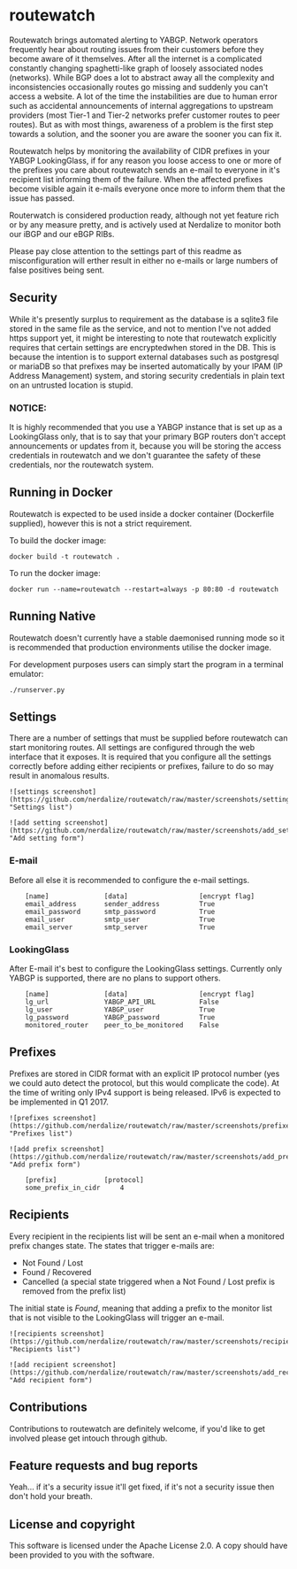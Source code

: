 # routewatch
Routewatch brings automated alerting to YABGP.
Network operators frequently hear about routing issues from their customers before they become aware of it themselves. After all the internet is a complicated constantly changing spaghetti-like graph of loosely associated nodes (networks).
While BGP does a lot to abstract away all the complexity and inconsistencies occasionally routes go missing and suddenly you can't access a website.
A lot of the time the instabilities are due to human error such as accidental announcements of internal aggregations to upstream providers (most Tier-1 and Tier-2 networks prefer customer routes to peer routes).
But as with most things, awareness of a problem is the first step towards a solution, and the sooner you are aware the sooner you can fix it.

Routewatch helps by monitoring the availability of CIDR prefixes in your YABGP LookingGlass, if for any reason you loose access to one or more of the prefixes you care about routewatch sends an e-mail to everyone in it's recipient list informing them of the failure. 
When the affected prefixes become visible again it e-mails everyone once more to inform them that the issue has passed.

Routerwatch is considered production ready, although not yet feature rich or by any measure pretty, and is actively used at Nerdalize to monitor both our iBGP and our eBGP RIBs.

Please pay close attention to the settings part of this readme as misconfiguration will erther result in either no e-mails or large numbers of false positives being sent.

## Security

While it's presently surplus to requirement as the database is a sqlite3 file stored in the same file as the service, and not to mention I've not added https support yet, it might be interesting to note that routewatch explicitly requires that certain settings are encryptedwhen stored in the DB.
This is because the intention is to support external databases such as postgresql or mariaDB so that prefixes may be inserted automatically by your IPAM (IP Address Management) system, and storing security credentials in plain text on an untrusted location is stupid.

### NOTICE:

It is highly recommended that you use a YABGP instance that is set up as a LookingGlass only, that is to say that your primary BGP routers don't accept announcements or updates from it, because you will be storing the access credentials in routewatch and we don't guarantee the safety of these credentials, nor the routewatch system.


## Running in Docker
Routewatch is expected to be used inside a docker container (Dockerfile supplied), however this is not a strict requirement.


To build the docker image:
	
	docker build -t routewatch .

To run the docker image:

	docker run --name=routewatch --restart=always -p 80:80 -d routewatch


## Running Native
Routewatch doesn't currently have a stable daemonised running mode so it is recommended that production environments utilise the docker image.

For development purposes users can simply start the program in a terminal emulator:
	
	./runserver.py


## Settings
There are a number of settings that must be supplied before routewatch can start monitoring routes. All settings are configured through the web interface that it exposes.
It is required that you configure all the settings correctly before adding either recipients or prefixes, failure to do so may result in anomalous results.

	![settings screenshot](https://github.com/nerdalize/routewatch/raw/master/screenshots/settings.png "Settings list")
	
	![add setting screenshot](https://github.com/nerdalize/routewatch/raw/master/screenshots/add_setting.png "Add setting form")


### E-mail
Before all else it is recommended to configure the e-mail settings.

        [name]              [data]                  [encrypt flag]
        email_address       sender_address        	True
        email_password      smtp_password         	True
        email_user          smtp_user             	True
        email_server        smtp_server           	True
	

### LookingGlass
After E-mail it's best to configure the LookingGlass settings.
Currently only YABGP is supported, there are no plans to support others.

        [name]              [data]                  [encrypt flag]
        lg_url              YABGP_API_URL         	False
        lg_user             YABGP_user            	True
        lg_password         YABGP_password        	True
        monitored_router    peer_to_be_monitored  	False
        

## Prefixes
Prefixes are stored in CIDR format with an explicit IP protocol number (yes we could auto detect the protocol, but this would complicate the code).
At the time of writing only IPv4 support is being released. IPv6 is expected to be implemented in Q1 2017.

	![prefixes screenshot](https://github.com/nerdalize/routewatch/raw/master/screenshots/prefixes.png "Prefixes list")
	
	![add prefix screenshot](https://github.com/nerdalize/routewatch/raw/master/screenshots/add_prefix.png "Add prefix form")

        [prefix]			[protocol]
        some_prefix_in_cidr		4


## Recipients
Every recipient in the recipients list will be sent an e-mail when a monitored prefix changes state.
The states that trigger e-mails are:

 - Not Found / Lost
 - Found / Recovered
 - Cancelled (a special state triggered when a Not Found / Lost prefix is removed from the prefix list)

The initial state is *Found*, meaning that adding a prefix to the monitor list that is not visible to the LookingGlass will trigger an e-mail.

	![recipients screenshot](https://github.com/nerdalize/routewatch/raw/master/screenshots/recipients.png "Recipients list")
	
	![add recipient screenshot](https://github.com/nerdalize/routewatch/raw/master/screenshots/add_recipient.png "Add recipient form")


## Contributions
Contributions to routewatch are definitely welcome, if you'd like to get involved please get intouch through github.


## Feature requests and bug reports
Yeah... if it's a security issue it'll get fixed, if it's not a security issue then don't hold your breath.


## License and copyright

This software is licensed under the Apache License 2.0.
A copy should have been provided to you with the software.
